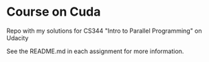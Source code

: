# Course on Cuda
Repo with my solutions for CS344 "Intro to Parallel Programming" on Udacity

See the README.md in each assignment for more information.
